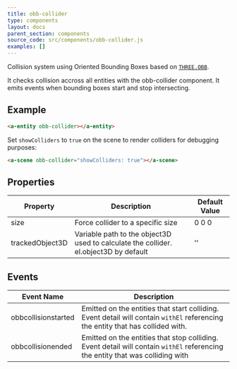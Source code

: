 ```yaml
---
title: obb-collider
type: components
layout: docs
parent_section: components
source_code: src/components/obb-collider.js
examples: []
---
```


[obb]: https://threejs.org/docs/#examples/en/math/OBB

Collision system using Oriented Bounding Boxes based on [`THREE.OBB`][obb].

It checks collision accross all entities with the obb-collider component. It emits events when bounding boxes start and stop intersecting.

## Example

```html
<a-entity obb-collider></a-entity>
```

Set `showColliders` to `true` on the scene to render colliders for debugging purposes:

```html
<a-scene obb-collider="showColliders: true"></a-scene>
```

## Properties

| Property         | Description                                                                            | Default Value |
|------------------|----------------------------------------------------------------------------------------|---------------|
| size             | Force collider to a specific size                                                      | 0 0 0         |
| trackedObject3D  | Variable path to the object3D used to calculate the collider. el.object3D by default   | ''            |

## Events

| Event Name          | Description                                                                                 |
| ----------          | ------------------------------------------------------------------------------------------- |
| obbcollisionstarted | Emitted on the entities that start colliding. Event detail will contain `withEl` referencing the entity that has collided with.                            |
| obbcollisionended   | Emitted on the entities that stop colliding. Event detail will contain `withEl` referencing the entity that was colliding with                                                |

